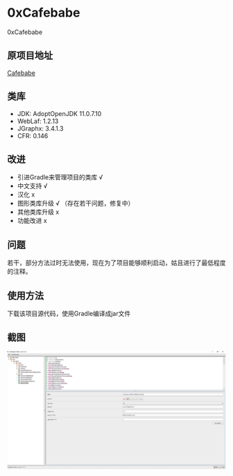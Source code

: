 # 0xCafebabe
0xCafebabe
## 原项目地址
[Cafebabe](https://github.com/GraxCode/Cafebabe)

## 类库
+ JDK: AdoptOpenJDK 11.0.7.10
+ WebLaf: 1.2.13
+ JGraphx: 3.4.1.3
+ CFR: 0.146

## 改进
+ 引进Gradle来管理项目的类库 √
+ 中文支持 √
+ 汉化 x  
+ 图形类库升级 √ （存在若干问题，修复中）
+ 其他类库升级 x
+ 功能改进 x

## 问题
若干，部分方法过时无法使用，现在为了项目能够顺利启动，姑且进行了最低程度的注释。

## 使用方法
下载该项目源代码，使用Gradle编译成jar文件

## 截图
![加载完jar的主界面](image/main_loaded_jar.png)